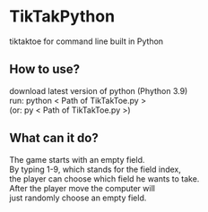# TikTakPython
tiktaktoe for command line built in Python 

## How to use?
download latest version of python (Phython 3.9) <br>
run: python < Path of TikTakToe.py > <br>
(or: py < Path of TikTakToe.py >) <br>

## What can it do?
The game starts with an empty field.<br>
By typing 1-9, which stands for the field index,<br>
the player can choose which field he wants to take. <br>
After the player move the computer will <br>
just randomly choose an empty field. <br>
